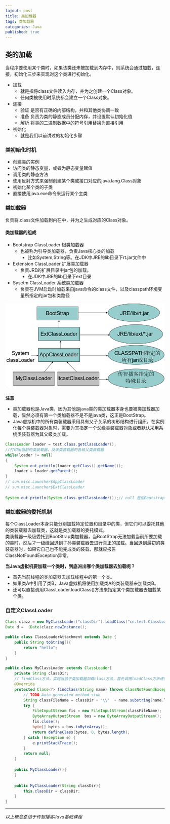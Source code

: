 ```yaml
---  
lajout: post  
title: 类加载器  
tags: 类加载器  
categories: Java  
published: true  
---  
```


## 类的加载

当程序要使用某个类时，如果该类还未被加载到内存中，则系统会通过加载，连接，初始化三步来实现对这个类进行初始化。

* 加载
	- 就是指将class文件读入内存，并为之创建一个Class对象。
	- 任何类被使用时系统都会建立一个Class对象。
* 连接
	- 验证 是否有正确的内部结构，并和其他类协调一致
	- 准备 负责为类的静态成员分配内存，并设置默认初始化值
	- 解析 将类的二进制数据中的符号引用替换为直接引用
* 初始化
	- 就是我们以前讲过的初始化步骤

### 类初始化时机

* 创建类的实例
* 访问类的静态变量，或者为静态变量赋值
* 调用类的静态方法
* 使用反射方式来强制创建某个类或接口对应的java.lang.Class对象
* 初始化某个类的子类
* 直接使用java.exe命令来运行某个主类

### 类加载器

负责将.class文件加载到内在中，并为之生成对应的Class对象。

#### 类加载器的组成

* Bootstrap ClassLoader 根类加载器
	- 也被称为引导类加载器，负责Java核心类的加载
		+ 比如System,String等。在JDK中JRE的lib目录下rt.jar文件中
* Extension ClassLoader 扩展类加载器
	- 负责JRE的扩展目录中jar包的加载。
		+ 在JDK中JRE的lib目录下ext目录
* Sysetm ClassLoader 系统类加载器
	- 负责在JVM启动时加载来自java命令的class文件，以及classpath环境变量所指定的jar包和类路径

![类加载器之间的父子关系和管辖范围图](/static/img/类加载器/类加载器之间的父子关系和管辖范围图.PNG "类加载器之间的父子关系和管辖范围图")

**注意**

* 类加载器也是Java类，因为其他是java类的类加载器本身也要被类加载器加载，显然必须有第一个类加载器不是不是java类，这正是BootStrap。
* Java虚拟机中的所有类装载器采用具有父子关系的树形结构进行组织，在实例化每个类装载器对象时，需要为其指定一个父级类装载器对象或者默认采用系统类装载器为其父级类加载。 

```java
ClassLoader loader = test.class.getClassLoader();
//打印出当前的类装载器，及该类装载器的各级父类装载器
while(loader != null)
{
	System.out.println(loader.getClass().getName());
	loader = loader.getParent();
}
// sun.misc.Launcher$AppClassLoader
// sun.misc.Launcher$ExtClassLoader

System.out.println(System.class.getClassLoader());// null 是由Bootstrap ClassLoader加载的

```

### 类加载器的委托机制

每个ClassLoader本身只能分别加载特定位置和目录中的类，但它们可以委托其他的类装载器去加载类，这就是类加载器的委托模式。  
类装载器一级级委托到BootStrap类加载器，当BootStrap无法加载当前所要加载的类时，然后才一级级回退到子孙类装载器去进行真正的加载。当回退到最初的类装载器时，如果它自己也不能完成类的装载，那就应报告ClassNotFoundException异常。


**当Java虚拟机要加载一个类时，到底派出哪个类加载器去加载呢？**

* 首先当前线程的类加载器去加载线程中的第一个类。
* 如果类A中引用了类B，Java虚拟机将使用加载类A的类装载器来加载类B。 
* 还可以直接调用ClassLoader.loadClass()方法来指定某个类加载器去加载某个类。

### 自定义ClassLoader

```java
Class clazz = new MyClassLoader("classDir").loadClass("cn.test.ClassLoaderAttachment");
Date d =  (Date)clazz.newInstance();
```

```java
public class ClassLoaderAttachment extends Date {
	public String toString(){
		return "hello";
	} 
}
```

```java
public class MyClassLoader extends ClassLoader{
	private String classDir;
	// findClass方法，实现当前子类加载器加载class方法，首先调用loadClass方法递归父类加载器加载后调用该方法
	@Override
	protected Class<?> findClass(String name) throws ClassNotFoundException {
		// TODO Auto-generated method stub
		String classFileName = classDir + "\\"  + name.substring(name.lastIndexOf('.')+1) + ".class";
		try {
			FileInputStream fis = new FileInputStream(classFileName);
			ByteArrayOutputStream  bos = new ByteArrayOutputStream();
			fis.close();
			byte[] bytes = bos.toByteArray();
			return defineClass(bytes, 0, bytes.length);
		} catch (Exception e) {
			e.printStackTrace();
		}
		return null;
	}
	
	public MyClassLoader(){
	}
	
	public MyClassLoader(String classDir){
		this.classDir = classDir;
	}
}
```

----------

*以上概念总结于传智播客Java基础课程*